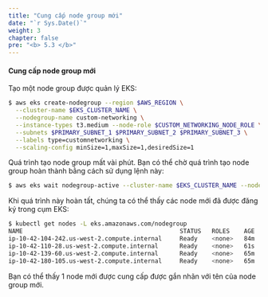 ```yaml
---
title: "Cung cấp node group mới"
date: "`r Sys.Date()`"
weight: 3
chapter: false
pre: "<b> 5.3 </b>"
---
```


#### Cung cấp node group mới


Tạo một node group được quản lý EKS:

```bash wait=30
$ aws eks create-nodegroup --region $AWS_REGION \
  --cluster-name $EKS_CLUSTER_NAME \
  --nodegroup-name custom-networking \
  --instance-types t3.medium --node-role $CUSTOM_NETWORKING_NODE_ROLE \
  --subnets $PRIMARY_SUBNET_1 $PRIMARY_SUBNET_2 $PRIMARY_SUBNET_3 \
  --labels type=customnetworking \
  --scaling-config minSize=1,maxSize=1,desiredSize=1
```

Quá trình tạo node group mất vài phút. Bạn có thể chờ quá trình tạo node group hoàn thành bằng cách sử dụng lệnh này:

```bash wait=30 timeout=300
$ aws eks wait nodegroup-active --cluster-name $EKS_CLUSTER_NAME --nodegroup-name custom-networking
```

Khi quá trình này hoàn tất, chúng ta có thể thấy các node mới đã được đăng ký trong cụm EKS:

```bash wait=30
$ kubectl get nodes -L eks.amazonaws.com/nodegroup
NAME                                            STATUS   ROLES    AGE   VERSION               NODEGROUP
ip-10-42-104-242.us-west-2.compute.internal     Ready    <none>   84m   vVAR::KUBERNETES_NODE_VERSION   default
ip-10-42-110-28.us-west-2.compute.internal      Ready    <none>   61s   vVAR::KUBERNETES_NODE_VERSION   custom-networking
ip-10-42-139-60.us-west-2.compute.internal      Ready    <none>   65m   vVAR::KUBERNETES_NODE_VERSION   default
ip-10-42-180-105.us-west-2.compute.internal     Ready    <none>   65m   vVAR::KUBERNETES_NODE_VERSION   default
```

Bạn có thể thấy 1 node mới được cung cấp được gắn nhãn với tên của node group mới.